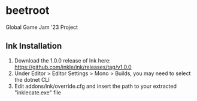# beetroot
 Global Game Jam '23 Project


## Ink Installation
1. Download the 1.0.0 release of Ink here: https://github.com/inkle/ink/releases/tag/v1.0.0
2. Under Editor > Editor Settings > Mono > Builds, you may need to select the dotnet CLI
3. Edit addons/ink/override.cfg and insert the path to your extracted "inklecate.exe" file